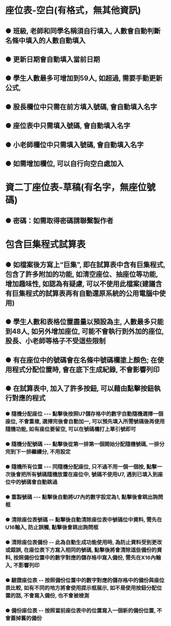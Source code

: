 # 座位表-空白(有格式，無其他資訊)
## ● 班級, 老師和同學名稱須自行填入, 人數會自動判斷名條中填入的人數自動填入
## ● 更新日期會自動填入當前日期
## ● 學生人數最多可增加到59人, 如超過, 需要手動更新公式, 
## ● 股長欄位中只需在前方填入號碼, 會自動填入名字
## ● 座位表中只需填入號碼, 會自動填入名字
## ● 小老師欄位中只需填入號碼, 會自動填入名字
## ● 如需增加欄位, 可以自行向空白處加入


# 資二丁座位表-草稿(有名字，無座位號碼)
## ● 密碼：如需取得密碼請聯繫製作者

# 包含巨集程式試算表
## ● 如檔案後方寫上“巨集”, 即在試算表中含有巨集程式, 包含了許多附加的功能, 如清空座位、抽座位等功能, 增加趣味性, 如認為有疑慮, 可以不使用此檔案(建議含有巨集程式的試算表再有自動還原系統的公用電腦中使用)
## ● 學生人數和表格位置盡量以預設為主, 人數最多只能到48人, 如另外增加座位, 可能不會執行到外加的座位, 股長、小老師等格子不受這些限制
## ● 有在座位中的號碼會在名條中號碼欄塗上顏色; 在使用程式分配位置時, 會在底下生成紀錄, 不會影響列印
## ● 在試算表中, 加入了許多按鈕, 可以藉由點擊按鈕執行對應的程式
### ● 隨機分配座位 ---  點擊後按照U7儲存格中的數字自動隨機選擇一個座位, 不會重複, 選擇完後會自動加一, 可以預先填入所需號碼後再使用隨機功能, 如有座位要留空, 可以在號碼欄打上單引號即可
### ● 隨機分配號碼 ---  點擊後從第一排第一個開始分配隨機號碼, 一排分完到下一排繼續分, 不用設定 
### ● 隨機所有位置 --- 同隨機分配座位, 只不過不用一個一個按, 點擊一次後會把所有號碼隨機放置在座位中, 號碼不使用U7, 遇到已填入到座位中的號碼會自動跳過
### ● 重製號碼 --- 點擊後自動將U7內的數字設定為1, 點擊後會跳出詢問框
### ● 清除座位表號碼 -- 點擊後自動清除座位表中號碼位中資料, 需先在U16輸入<clear>, 防止誤觸, 點擊後會跳出詢問框
### ● 清除座位表備份 -- 此為自動生成功能使用時, 為防止資料受到更改或錯誤, 在座位表下方寫入相同的號碼, 點擊後將會清除這些備份的資料, 按照備份位置中的數字對應的儲存格中寫入備份, 需先在X16內輸入<reset>, 不影響列印 
### ● 驗證座位表 -- 按照備份位置中的數字對應的儲存格中的備份與座位表比較, 如有不同的地方將會使用提示框展示, 如不是使用按鈕分配位置的話, 不會寫入備份, 也不會被檢測
### ● 備份座位表 -- 按照當前座位表中的位置寫入一個新的備份位置, 不會蓋掉舊的備份
